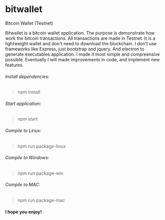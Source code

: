 # bitwallet
Bitcoin Wallet (Testnet)

Bitwallet is a bitcoin wallet application. The purpose is demonstrate how work the bitcoin transactions. All transactions are made in Testnet. It is a lightweight wallet and don't need to download the blockchain. 
I don't use frameworks like Express, just bootstrap and jquery. And electron to generate executables application.
I made it most simple and compreensive possible. Eventually I will made improvements in code, and implement new features. 

###### Install dependencies:
>npm install

###### Start application:
>npm start

###### Compile to Linux:
>npm run package-linux

###### Compile to Windows:
>npm run package-win

###### Compile to MAC:
>npm run package-mac


#### I hope you enjoy!





